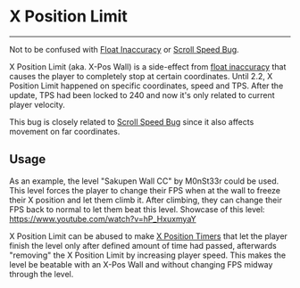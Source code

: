 # X Position Limit
---

Not to be confused with [Float Inaccuracy](Float-Inaccuracy) or [Scroll Speed Bug](Scroll-Speed-Bug).

X Position Limit (aka. X-Pos Wall) is a side-effect from [float inaccuracy](Float-Inaccuracy) that causes the player to completely stop at certain coordinates.
Until 2.2, X Position Limit happened on specific coordinates, speed and TPS. After the update, TPS had been locked to 240 and now it's only related to current player velocity.

This bug is closely related to [Scroll Speed Bug](Scroll-Speed-Bug) since it also affects movement on far coordinates.

## Usage
As an example, the level "Sakupen Wall CC" by M0nSt33r could be used. This level forces the player to change their FPS when at the wall to freeze their X position and let them climb it. 
After climbing, they can change their FPS back to normal to let them beat this level. Showcase of this level: https://www.youtube.com/watch?v=hP_HxuxmyaY

X Position Limit can be abused to make [X Position Timers](X-Position-Timers) that let the player finish the level only after defined amount of time had passed, afterwards "removing" the X Position Limit by increasing player speed. 
This makes the level be beatable with an X-Pos Wall and without changing FPS midway through the level.